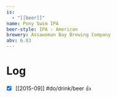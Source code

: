 ```yaml
---
is:
  - "[[beer]]"
name: Pony Swim IPA
beer-style: IPA - American
brewery: Assawoman Bay Brewing Company
abv: 6.83
---
```

# Log
- [x] [[2015-09]] #do/drink/beer 👍
